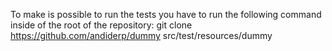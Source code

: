 To make is possible to run the tests you have to run the following command inside of the root of the
repository:
git clone https://github.com/andiderp/dummy src/test/resources/dummy
